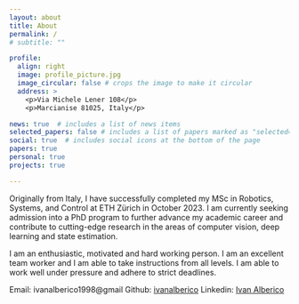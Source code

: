 ```yaml
---
layout: about
title: About
permalink: /
# subtitle: "" 

profile:
  align: right
  image: profile_picture.jpg
  image_circular: false # crops the image to make it circular
  address: >
    <p>Via Michele Lener 108</p>
    <p>Marcianise 81025, Italy</p>

news: true  # includes a list of news items
selected_papers: false # includes a list of papers marked as "selected={true}"
social: true  # includes social icons at the bottom of the page
papers: true
personal: true
projects: true

---
```

Originally from Italy, I have successfully completed my MSc in Robotics, Systems, and Control at ETH Zürich in October 2023. I am currently seeking admission into a PhD program to further advance my academic career and contribute to cutting-edge research in the areas of computer vision, deep learning and state estimation.

I am an enthusiastic, motivated and hard working person. I am an excellent team worker and I am able to take instructions from all levels. I am able to work well under pressure and adhere to strict deadlines.

Email: ivanalberico1998@gmail
Github: [ivanalberico](https://github.com/ivanalberico)
Linkedin: [Ivan Alberico](https://www.linkedin.com/in/ivan-alberico-5793581a4/)
